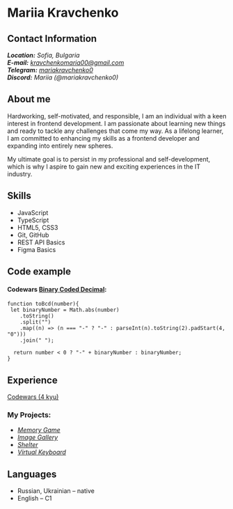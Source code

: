 # Mariia Kravchenko

## Contact Information
_**Location:** Sofia, Bulgaria_\
_**E-mail:** [kravchenkomaria00@gmail.com](mailto:kravchenkomaria00@gmail.com)_\
_**Telegram:** [mariakravchenko0](https://t.me/mariakravchenko0)_\
_**Discord:** Mariia (@mariakravchenko0)_

## About me
Hardworking, self-motivated, and responsible, I am an individual with a keen interest in frontend development. I am passionate about learning new things and ready to tackle any challenges that come my way. As a lifelong learner, I am committed to enhancing my skills as a frontend developer and expanding into entirely new spheres.

My ultimate goal is to persist in my professional and self-development, which is why I aspire to gain new and exciting experiences in the IT industry.

## Skills
* JavaScript
* TypeScript
* HTML5, CSS3
* Git, GitHub
* REST API Basics
* Figma Basics

## Code example
#### Codewars [Binary Coded Decimal](https://www.codewars.com/kata/5521d84b95c172461d0000a4):
```
function toBcd(number){
 let binaryNumber = Math.abs(number)
    .toString()
    .split("")
    .map((n) => (n === "-" ? "-" : parseInt(n).toString(2).padStart(4, "0")))
    .join(" ");
  
  return number < 0 ? "-" + binaryNumber : binaryNumber;
}
```
## Experience
[Codewars (4 kyu)](https://www.codewars.com/users/MariaKravchenko0)

### My Projects:
* _[Memory Game](https://rolling-scopes-school.github.io/mariakravchenko0-JSFEPRESCHOOL/memory-game/)_
* _[Image Gallery](https://rolling-scopes-school.github.io/mariakravchenko0-JSFEPRESCHOOL/image-galery/)_
* _[Shelter](https://mariakravchenko0-shelter.netlify.app/)_
* _[Virtual Keyboard](https://mariakravchenko0.github.io/virtual-keyboard/)_

## Languages
* Russian, Ukrainian – native
* English – C1